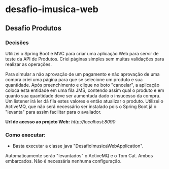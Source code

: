 # desafio-imusica-web

## Desafio Produtos 

### Decisões

Utilizei o Spring Boot e MVC para criar uma aplicação Web para servir de teste da API de Produtos. 
Criei páginas simples sem muitas validações para realizar as operações. 

Para simular a não aprovação de um pagamento e não aprovação de uma compra criei uma página para que se selecione um produto 
e sua quantidade. Após preenchimento e clique no boto "cancelar", a aplicação coloca esta entidade em uma fila JMS, contendo
assim qual o produto e em quanto sua quantidade deve ser aumentada dado o insucesso da compra. Um listener irá ler dá fila
estes valores e então atualizar o produto. Utilizei o ActiveMQ, que não será necessário ser instalado pois o Spring Boot
já o "levanta" para assim facilitar para o avaliador.

**Url de acesso ao projeto Web:**  *http://localhost:8090* 


### Como executar: 

- Basta executar a classe java "DesafioImusicaWebApplication". 

Automaticamente serão "levantados" o ActiveMQ e o Tom Cat. Ambos embarcados. Não é necessária nenhuma configuração.
